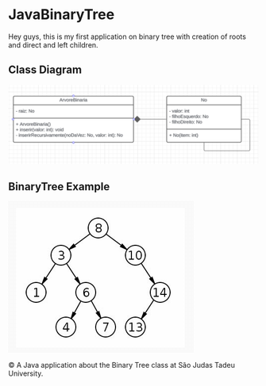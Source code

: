 # JavaBinaryTree
Hey guys, 
this is my first application on binary tree with creation of roots and direct and left children.

## Class Diagram
<img src="documentation/images/diagramaDeClasses.png">

## BinaryTree Example
<img src="documentation/images/arvoreBinariaExemplo.png">

©️ A Java application about the Binary Tree class at São Judas Tadeu University.
